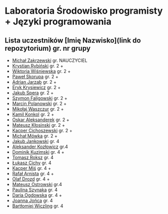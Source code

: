 # Laboratoria Środowisko programisty + Języki programowania

## Lista uczestników \[Imię Nazwisko\]\(link do repozytorium\) gr. nr grupy

- [Michał Zakrzewski](https://github.com/ZakrzewskiM30/SPJP/) gr. NAUCZYCIEL
- [Krystian Rybiński](https://github.com/rybinskik/clanguage.git) gr. 2 +
- [Wiktoria Wiśniewska](https://github.com/wiqtoriaw/laboratoria) gr. 2 +
- [Paweł Skorupa](https://github.com/skorupap/SPJP-1) gr. 2 +
- [Adrian Jarząb](https://github.com/Kodii1/Nazwa.git) gr. 2 +
- [Eryk Krysiewicz](https://github.com/erykexd/laboratoria.git) gr. 2 +
- [Jakub Spera](https://github.com/SperaJakub/cwiczenia) gr. 2 +
- [Szymon Faligowski](https://github.com/SzymonFaligowskiUG/StudiaINFLab) gr. 2 +
- [Marcin Polanowski](https://github.com/marcinpolanowski/SPJP) gr. 2 +
- [Mikołaj Waszczur](https://github.com/mwaszczur/SPJP/) gr. 2 +
- [Kamil Konkol](https://github.com/kkonkol/Laboratoria/) gr. 2 +
- [Oskar Aleksanderek](https://github.com/oaleksanderek/) gr. 2 +
- [Mateusz Kłosinski](https://github.com/mklosinski1/mklosinski/) gr. 2 +
- [Kacper Cichoszewski](https://github.com/kcichoszewski444/ug) gr. 2 +
- [Michał Mówka](https://github.com/beobeb/UG) gr. 2 +
- [Jakub Jankowski](https://github.com/qn3k/Cwiczenia) gr. 4
- [Aleksander Kozłowicz](https://github.com/Aleks277/newproject) gr.4
- [Dominik Kuzimski](https://github.com/dkuzimski/SPJP) gr. 4 +
- [Tomasz Roksz](https://github.com/tomaszroksz/SPJP) gr. 4
- [Łukasz Cichy](https://github.com/lcichy16/Laboratorium) gr. 4
- [Kacper Miś](https://github.com/misk2) gr. 4 +
- [Rafał Arnista](https://github.com/rarnista22/UG_lab.git) gr. 4 +
- [Olaf Drozd](https://github.com/Olaf1522/studiaLab.git) gr. 4 +
- [Mateusz Ostrowski](https://github.com/Matost99/Informatyka.git) gr.4
- [Paulina Szynaka](https://github.com/paulina9876/SPJP) gr. 4
- [Daria Ogdowska](https://github.com/DariaOgd/UG_SPJP) gr. 4 +
- [Joanna Jońca](https://github.com/jjonca/SPJP) gr. 4
- [Bartłomiej Wiczling](https://github.com/BWiczling/Bart-omiej-Wiczling.git) gr. 4
